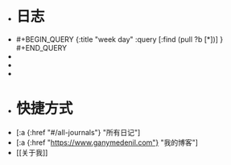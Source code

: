 - # 日志
- #+BEGIN_QUERY
  {:title "week day"
  :query [:find (pull ?b [*])]
  }
  #+END_QUERY
-
-
-
- # 快捷方式
- [:a {:href "#/all-journals"} "所有日记"]
- [:a {:href "https://www.ganymedenil.com"} "我的博客"]
- [[关于我]]